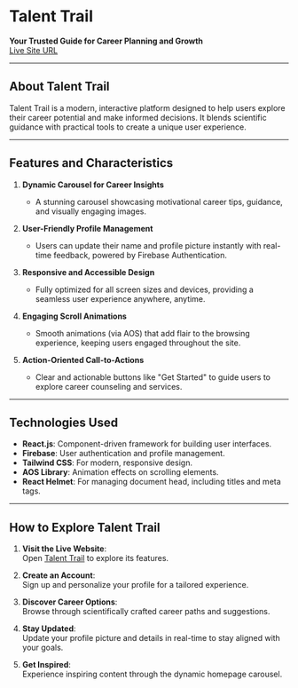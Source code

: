 # **Talent Trail**

**Your Trusted Guide for Career Planning and Growth**  
[Live Site URL](https://your-live-site-url.com)  

---

## **About Talent Trail**

Talent Trail is a modern, interactive platform designed to help users explore their career potential and make informed decisions. It blends scientific guidance with practical tools to create a unique user experience.

---

## **Features and Characteristics**

1. **Dynamic Carousel for Career Insights**  
   - A stunning carousel showcasing motivational career tips, guidance, and visually engaging images.

2. **User-Friendly Profile Management**  
   - Users can update their name and profile picture instantly with real-time feedback, powered by Firebase Authentication.

3. **Responsive and Accessible Design**  
   - Fully optimized for all screen sizes and devices, providing a seamless user experience anywhere, anytime.

4. **Engaging Scroll Animations**  
   - Smooth animations (via AOS) that add flair to the browsing experience, keeping users engaged throughout the site.

5. **Action-Oriented Call-to-Actions**  
   - Clear and actionable buttons like "Get Started" to guide users to explore career counseling and services.

---

## **Technologies Used**

- **React.js**: Component-driven framework for building user interfaces.
- **Firebase**: User authentication and profile management.
- **Tailwind CSS**: For modern, responsive design.
- **AOS Library**: Animation effects on scrolling elements.
- **React Helmet**: For managing document head, including titles and meta tags.

---

## **How to Explore Talent Trail**

1. **Visit the Live Website**:  
   Open [Talent Trail](https://your-live-site-url.com) to explore its features.

2. **Create an Account**:  
   Sign up and personalize your profile for a tailored experience.

3. **Discover Career Options**:  
   Browse through scientifically crafted career paths and suggestions.

4. **Stay Updated**:  
   Update your profile picture and details in real-time to stay aligned with your goals.

5. **Get Inspired**:  
   Experience inspiring content through the dynamic homepage carousel.





